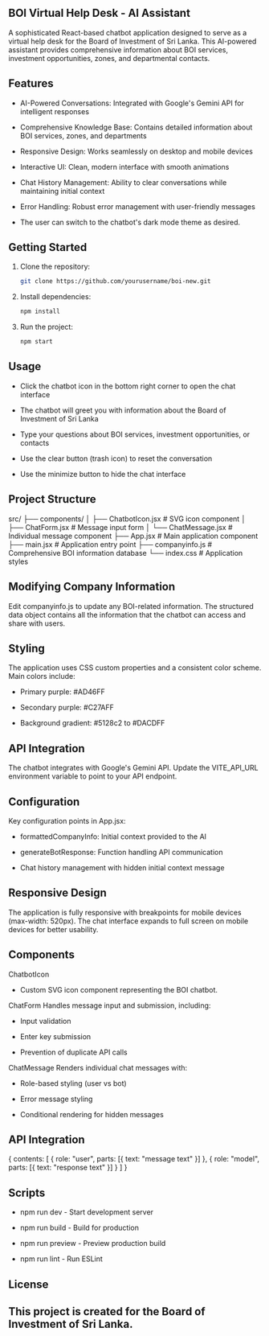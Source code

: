 
## BOI Virtual Help Desk - AI Assistant

A sophisticated React-based chatbot application designed to serve as a virtual help desk for the Board of Investment of Sri Lanka. This AI-powered assistant provides comprehensive information about BOI services, investment opportunities, zones, and departmental contacts.


## Features

- AI-Powered Conversations: Integrated with Google's Gemini API for intelligent responses

- Comprehensive Knowledge Base: Contains detailed information about BOI services, zones, and departments

- Responsive Design: Works seamlessly on desktop and mobile devices

- Interactive UI: Clean, modern interface with smooth animations

- Chat History Management: Ability to clear conversations while maintaining initial context

- Error Handling: Robust error management with      user-friendly messages

- The user can switch to the chatbot's dark mode theme as desired.

## Getting Started

1. Clone the repository:
    ```bash
    git clone https://github.com/yourusername/boi-new.git
    ```
2. Install dependencies:
    ```bash
    npm install
    ```
3. Run the project:
    ```bash
    npm start
    ```

## Usage

- Click the chatbot icon in the bottom right corner to open the chat interface

- The chatbot will greet you with information about the Board of Investment of Sri Lanka

- Type your questions about BOI services, investment opportunities, or contacts

- Use the clear button (trash icon) to reset the conversation

- Use the minimize button to hide the chat interface

##  Project Structure


src/
├── components/
│   ├── ChatbotIcon.jsx      # SVG icon component
│   ├── ChatForm.jsx         # Message input form
│   └── ChatMessage.jsx      # Individual message component
├── App.jsx                  # Main application component
├── main.jsx                 # Application entry point
├── companyinfo.js           # Comprehensive BOI information database
└── index.css                # Application styles


## Modifying Company Information

Edit companyinfo.js to update any BOI-related information. The structured data object contains all the information that the chatbot can access and share with users.

## Styling

The application uses CSS custom properties and a consistent color scheme. Main colors include:

- Primary purple: #AD46FF

- Secondary purple: #C27AFF

- Background gradient: #5128c2 to #DACDFF

## API Integration

The chatbot integrates with Google's Gemini API. Update the VITE_API_URL environment variable to point to your API endpoint.

## Configuration

Key configuration points in App.jsx:

- formattedCompanyInfo: Initial context provided to the AI

- generateBotResponse: Function handling API communication

- Chat history management with hidden initial context message

## Responsive Design

The application is fully responsive with breakpoints for mobile devices (max-width: 520px). The chat interface expands to full screen on mobile devices for better usability.

## Components

ChatbotIcon
- Custom SVG icon component representing the BOI chatbot.

ChatForm
Handles message input and submission, including:

- Input validation

- Enter key submission

- Prevention of duplicate API calls

ChatMessage
Renders individual chat messages with:

- Role-based styling (user vs bot)

- Error message styling

- Conditional rendering for hidden messages


## API Integration

{
  contents: [
    { role: "user", parts: [{ text: "message text" }] },
    { role: "model", parts: [{ text: "response text" }] }
  ]
}


## Scripts

- npm run dev - Start development server

- npm run build - Build for production

- npm run preview - Preview production build

- npm run lint - Run ESLint

## License

This project is created for the Board of Investment of Sri Lanka.
---
